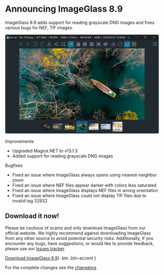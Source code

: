 # Announcing ImageGlass 8.9

ImageGlass 8.9 adds support for reading grayscale DNG images and fixes various bugs for NEF, TIF images.

![ImageGlass 8.9](https://raw.githubusercontent.com/ImageGlass/releases/main/screenshots/v8.8/8.8_1.webp)


Improvements
- Upgraded Magick.NET to v13.1.3
- Added support for reading grayscale DNG images
 

Bugfixes
- Fixed an issue where ImageGlass always opens using nearest-neighbor zoom
- Fixed an issue where NEF files appear darker with colors less saturated
- Fixed an issue where ImageGlass displays NEF files in wrong orientation
- Fixed an issue where ImageGlass could not display TIF files due to invalid tag 32932


## Download it now!
Please be cautious of scams and only download ImageGlass from our official website. We highly recommend against downloading ImageGlass from any other source to avoid potential security risks. Additionally, if you encounter any bugs, have suggestions, or would like to provide feedback, please use our [Issues tracker](https://github.com/d2phap/ImageGlass/issues).

[Download ImageGlass 8.9](https://imageglass.org/release/imageglass-8-9-6-9-42){ .btn .btn-accent }

For the complete changes see the [changelog](https://github.com/d2phap/ImageGlass/releases/tag/8.9.6.9).

